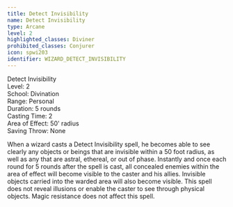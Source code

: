 ```yaml
---
title: Detect Invisibility
name: Detect Invisibility
type: Arcane
level: 2
highlighted_classes: Diviner
prohibited_classes: Conjurer
icon: spwi203
identifier: WIZARD_DETECT_INVISIBILITY
---
```

Detect Invisibility  
Level: 2  
School: Divination  
Range: Personal  
Duration: 5 rounds  
Casting Time: 2  
Area of Effect: 50' radius  
Saving Throw: None  
  
When a wizard casts a Detect Invisibility spell, he becomes able to see clearly any objects or beings that are invisible within a 50 foot radius, as well as any that are astral, ethereal, or out of phase. Instantly and once each round for 5 rounds after the spell is cast, all concealed enemies within the area of effect will become visible to the caster and his allies. Invisible objects carried into the warded area will also become visible. This spell does not reveal illusions or enable the caster to see through physical objects. Magic resistance does not affect this spell.  
